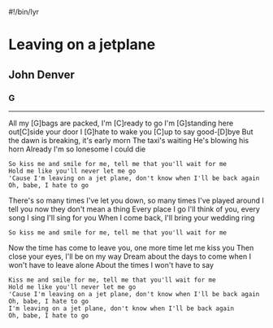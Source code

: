 #!/bin/lyr
# Leaving on a jetplane
## John Denver
### G

---

All my [G]bags are packed, I'm [C]ready to go
I'm [G]standing here out[C]side your door
I [G]hate to wake you [C]up to say good-[D]bye
But the dawn is breaking, it's early morn
The taxi's waiting He's blowing his horn
Already I'm so lonesome I could die


    So kiss me and smile for me, tell me that you'll wait for me
    Hold me like you'll never let me go
    'Cause I'm leaving on a jet plane, don't know when I'll be back again
    Oh, babe, I hate to go

There's so many times I've let you down, so many times I've played around
I tell you now they don't mean a thing
Every place I go I'll think of you, every song I sing I'll sing for you
When I come back, I'll bring your wedding ring

    So kiss me and smile for me, tell me that you'll wait for me

Now the time has come to leave you, one more time let me kiss you
Then close your eyes, I'll be on my way
Dream about the days to come when I won't have to leave alone
About the times I won't have to say

    Kiss me and smile for me, tell me that you'll wait for me
    Hold me like you'll never let me go
    'Cause I'm leaving on a jet plane, don't know when I'll be back again
    Oh, babe, I hate to go
    I'm leaving on a jet plane, don't know when I'll be back again
    Oh, babe, I hate to go 